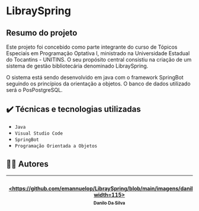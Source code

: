 # LibraySpring

## Resumo do projeto
Este projeto foi concebido como parte integrante do curso de Tópicos Especiais em Programação Optativa I, ministrado na Universidade Estadual do Tocantins - UNITINS. O seu propósito central consistiu na criação de um sistema de gestão bibliotecária denominado LibraySpring.

O sistema está sendo desenvolvido em java com o framework SpringBot seguindo os princípios da orientação a objetos. O banco de dados utilizado será o PosPostgreSQL.

## ✔️ Técnicas e tecnologias utilizadas

- ``Java``
- ``Visual Studio Code``
- ``SpringBot``
- ``Programação Orientada a Objetos``

## 👨‍💻 Autores

| [<https://github.com/emannuelop/LibraySpring/blob/main/imagens/danilo.png" width=115><br><sub>Danilo Da Silva</sub>](https://github.com/DaniloDaSilvaMoreira) |  [<img src="https://github.com/emannuelop/LibraySpring/blob/main/imagens/emannuel.png" width=115><br><sub>Emannuel Oliveira</sub>](https://github.com/emannuelop) |  [<img src="https://github.com/emannuelop/LibraySpring/blob/main/imagens/erick.jpg" width=115><br><sub>Erick Santos</sub>](https://github.com/ErickSlime) |
| :---: | :---: | :---: | 